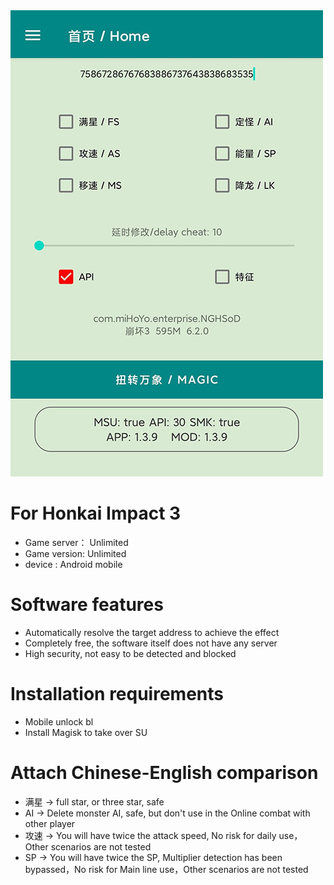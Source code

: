 <img src="release/00.jpg" width="500px">

# For Honkai Impact 3
* Game server： Unlimited
* Game version:  Unlimited
* device : Android mobile

# Software features
* Automatically resolve the target address to achieve the effect
* Completely free, the software itself does not have any server
* High security, not easy to be detected and blocked

# Installation requirements
* Mobile unlock bl
* Install Magisk to take over SU

# Attach Chinese-English comparison
* 满星  ->  full star, or three star, safe
* AI    ->  Delete monster AI, safe, but don't use in the Online combat with other player
* 攻速  ->  You will have twice the attack speed, No risk for daily use，Other scenarios are not tested
* SP    ->  You will have twice the SP, Multiplier detection has been bypassed，No risk for Main line use，Other scenarios are not tested
